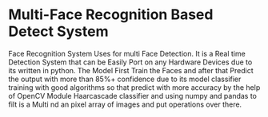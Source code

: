 # Multi-Face Recognition Based Detect System
 Face Recognition System Uses for multi Face Detection. It is a Real time Detection System that can be Easily Port on any Hardware Devices due to its written in python. The Model First Train the Faces and after that Predict the output with more than 85%+ confidence due to its model classifier training with good algorithms so that predict with more accuracy by the help of OpenCV Module Haarcascade classifier and using numpy and pandas to fiIt is a Multi nd an pixel array of images and put operations over there.
